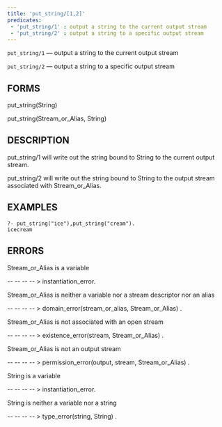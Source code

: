 ```yaml
---
title: 'put_string/[1,2]'
predicates:
 - 'put_string/1' : output a string to the current output stream
 - 'put_string/2' : output a string to a specific output stream
---
```

`put_string/1` — output a string to the current output stream

`put_string/2` — output a string to a specific output stream


## FORMS

put_string(String)

put_string(Stream_or_Alias, String)


## DESCRIPTION

put_string/1 will write out the string bound to String to the current output stream.

put_string/2 will write out the string bound to String to the output stream associated with Stream_or_Alias.


## EXAMPLES

```
?- put_string("ice"),put_string("cream").
icecream
```

## ERRORS

Stream_or_Alias is a variable

-- -- -- -- &gt; instantiation_error.

Stream_or_Alias is neither a variable nor a stream descriptor nor an alias

-- -- -- -- &gt; domain_error(stream_or_alias, Stream_or_Alias) .

Stream_or_Alias is not associated with an open stream

-- -- -- -- &gt; existence_error(stream, Stream_or_Alias) .

Stream_or_Alias is not an output stream

-- -- -- -- &gt; permission_error(output, stream, Stream_or_Alias) .

String is a variable

-- -- -- -- &gt; instantiation_error.

String is neither a variable nor a string

-- -- -- -- &gt; type_error(string, String) .

